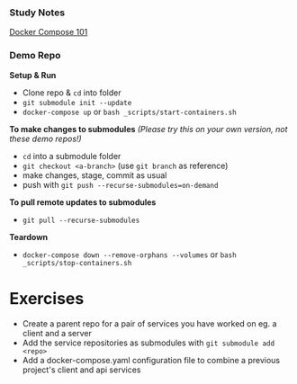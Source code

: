 ### Study Notes
[Docker Compose 101](https://github.com/getfutureproof/fp_guides_wiki/wiki/Docker-Compose-101)

### Demo Repo
**Setup & Run**
- Clone repo & `cd` into folder
- `git submodule init --update`
- `docker-compose up` or `bash _scripts/start-containers.sh`

**To make changes to submodules** *(Please try this on your own version, not these demo repos!)*
- `cd` into a submodule folder
- `git checkout <a-branch>` (use `git branch` as reference)
- make changes, stage, commit as usual
- push with `git push --recurse-submodules=on-demand`

**To pull remote updates to submodules**
- `git pull --recurse-submodules`

**Teardown**
- `docker-compose down --remove-orphans --volumes` or `bash _scripts/stop-containers.sh`

# Exercises
- Create a parent repo for a pair of services you have worked on eg. a client and a server
- Add the service repositories as submodules with `git submodule add <repo>`
- Add a docker-compose.yaml configuration file to combine a previous project's client and api services